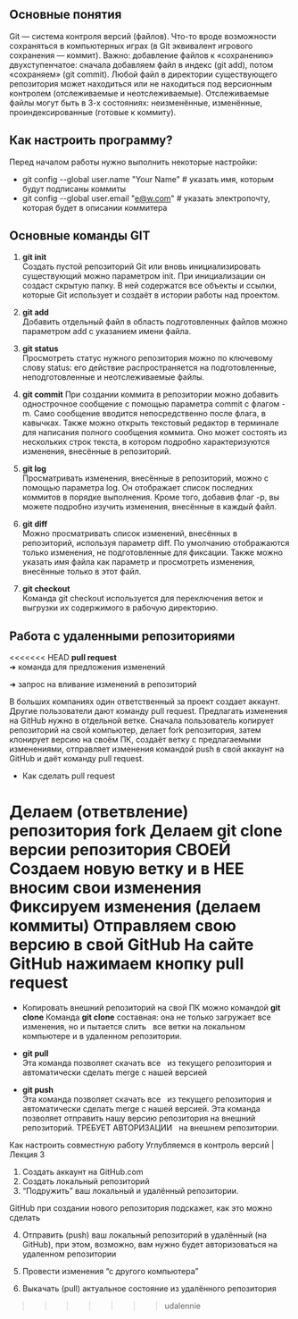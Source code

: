 ## Основные понятия 
Git — система контроля версий (файлов). Что-то вроде возможности сохраняться в компьютерных играх (в Git эквивалент игрового сохранения — коммит). Важно: добавление файлов к «сохранению» двухступенчатое: сначала добавляем файл в индекс (git add), потом «сохраняем» (git commit).
Любой файл в директории существующего репозитория может находиться или не находиться под версионным контролем (отслеживаемые и неотслеживаемые).
Отслеживаемые файлы могут быть в 3-х состояниях: неизменённые, изменённые, проиндексированные (готовые к коммиту).

## Как настроить программу? 
Перед началом работы нужно выполнить некоторые настройки:

* git config --global user.name "Your Name" # указать имя, которым будут подписаны коммиты
* git config --global user.email "e@w.com"  # указать электропочту, которая будет в описании коммитера

## Основные команды GIT
1. **git init**  
Создать пустой репозиторий Git или вновь инициализировать существующий можно параметром init. При инициализации он создаст скрытую папку. В ней содержатся все объекты и ссылки, которые Git использует и создаёт в истории работы над проектом.

2. **git add**  
Добавить отдельный файл в область подготовленных файлов можно параметром add с указанием имени файла.

3. **git status**  
Просмотреть статус нужного репозитория можно по ключевому слову status: его действие распространяется на подготовленные, неподготовленные и неотслеживаемые файлы.
4. **git commit** 
 При создании коммита в репозитории можно добавить однострочное сообщение с помощью параметра commit с флагом -m. Само сообщение вводится непосредственно после флага, в кавычках. 
 Также можно открыть текстовый редактор в терминале для написания полного сообщения коммита. Оно может состоять из нескольких строк текста, в котором подробно характеризуются изменения, внесённые в репозиторий.

5. **git log**  
Просматривать изменения, внесённые в репозиторий, можно с помощью параметра log. Он отображает список последних коммитов в порядке выполнения. Кроме того, добавив флаг -p, вы можете подробно изучить изменения, внесённые в каждый файл.

6. **git diff**  
 Можно просматривать список изменений, внесённых в репозиторий, используя параметр diff. По умолчанию отображаются только изменения, не подготовленные для фиксации.
 Также можно указать имя файла как параметр и просмотреть изменения, внесённые только в этот файл.

 7. **git checkout**  
 Команда git checkout используется для переключения веток и выгрузки их содержимого в рабочую директорию.


## Работа с удаленными репозиториями

<<<<<<< HEAD
**pull request**  
➜ команда для предложения изменений

➜ запрос на вливание изменений в репозиторий

В больших компаниях один ответственный за проект создает аккаунт. Другие пользователи дают
команду pull request. Предлагать изменения на GitHub нужно в отдельной ветке. Сначала
пользователь копирует репозиторий на свой компьютер, делает fork репозитория, затем
клонирует версию на своём ПК, создаёт ветку с предлагаемыми изменениями, отправляет
изменения командой push в свой аккаунт на GitHub и даёт команду pull request. 

* Как сделать pull request

Делаем   (ответвление) репозитория fork
Делаем git clone   версии репозитория СВОЕЙ
Создаем новую ветку и в НЕЕ вносим свои изменения
Фиксируем изменения (делаем коммиты)
Отправляем свою версию в свой GitHub
На сайте GitHub нажимаем кнопку pull request
=======
* Копировать внешний репозиторий на свой ПК можно командой __git clone__
Команда __git clone__ составная: она не только
загружает все изменения, но и пытается слить  
все ветки на локальном компьютере и в
удаленном репозитории.

* __git pull__  
 Эта команда позволяет скачать все  
из текущего репозитория и автоматически
сделать merge с нашей версией

* __git push__   
Эта команда позволяет скачать все  
из текущего репозитория и автоматически
сделать merge с нашей версией.
Эта команда позволяет отправить нашу
версию репозитория на внешний
репозиторий. ТРЕБУЕТ АВТОРИЗАЦИИ  
на внешнем репозитории.

Как настроить совместную работу
Углубляемся в контроль версий | Лекция 3
1. Создать аккаунт на GitHub.com
2. Создать локальный репозиторий
3. “Подружить” ваш локальный и удалённый репозитории. 

 GitHub при создании нового репозитория подскажет, как это можно сделать

4. Отправить (push) ваш локальный репозиторий в удалённый (на GitHub), при этом, возможно, вам нужно будет авторизоваться на удаленном репозитории

5. Провести изменения “с другого компьютера”
6. Выкачать (pull) актуальное состояние из удалённого репозитория

>>>>>>> udalennie
